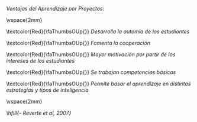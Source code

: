 
*Ventajas del Aprendizaje por Proyectos:*
      
\vspace{2mm}

\textcolor{Red}{\faThumbsOUp{}} *Desarrolla la automía de los estudiantes*

\textcolor{Red}{\faThumbsOUp{}} *Fomenta la cooperación*

\textcolor{Red}{\faThumbsOUp{}} *Mayor motivación por partir de los intereses de los estudiantes* 

\textcolor{Red}{\faThumbsOUp{}} *Se trabajan competencias básicas* 

\textcolor{Red}{\faThumbsOUp{}} *Permite basar el aprendizaje en distintas estrategias y tipos de inteligencia*

\vspace{2mm}

*\hfill{- Reverte et al, 2007}*
